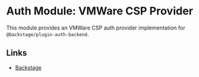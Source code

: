 # Auth Module: VMWare CSP Provider

This module provides an VMWare CSP auth provider implementation for `@backstage/plugin-auth-backend`.

## Links

- [Backstage](https://backstage.io)
